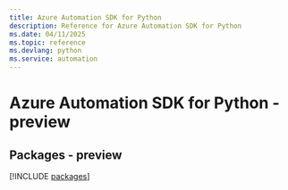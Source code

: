 ```yaml
---
title: Azure Automation SDK for Python
description: Reference for Azure Automation SDK for Python
ms.date: 04/11/2025
ms.topic: reference
ms.devlang: python
ms.service: automation
---
```

# Azure Automation SDK for Python - preview
## Packages - preview
[!INCLUDE [packages](automation-index.md)]